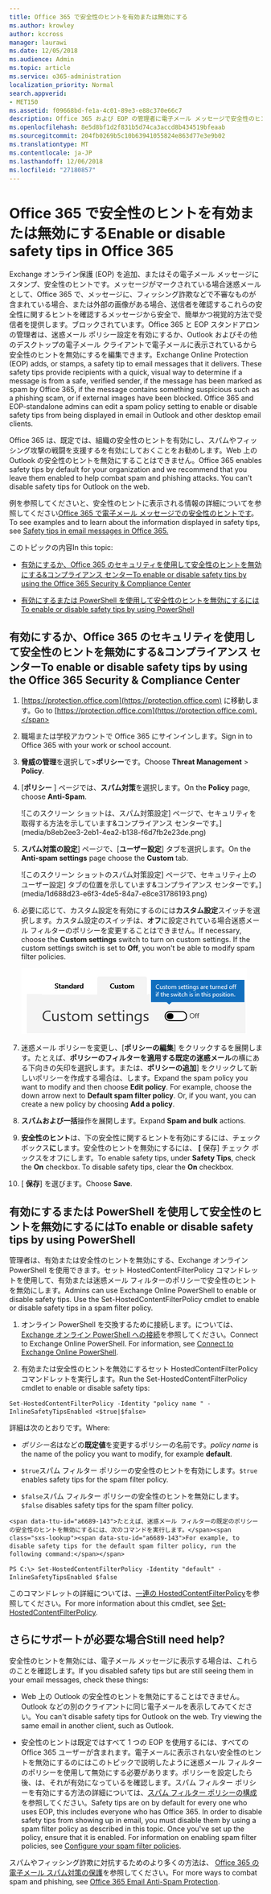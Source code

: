 ```yaml
---
title: Office 365 で安全性のヒントを有効または無効にする
ms.author: krowley
author: kccross
manager: laurawi
ms.date: 12/05/2018
ms.audience: Admin
ms.topic: article
ms.service: o365-administration
localization_priority: Normal
search.appverid:
- MET150
ms.assetid: f09668bd-fe1a-4c01-89e3-e88c370e66c7
description: Office 365 および EOP の管理者に電子メール メッセージで安全性のヒントを無効にする方法を指示します。
ms.openlocfilehash: 8e5d8bf1d2f831b5d74ca3accd8b434519bfeaab
ms.sourcegitcommit: 204fb0269b5c10b63941055824e863d77e3e9b02
ms.translationtype: MT
ms.contentlocale: ja-JP
ms.lasthandoff: 12/06/2018
ms.locfileid: "27180857"
---
```

# <a name="enable-or-disable-safety-tips-in-office-365"></a><span data-ttu-id="a6689-103">Office 365 で安全性のヒントを有効または無効にする</span><span class="sxs-lookup"><span data-stu-id="a6689-103">Enable or disable safety tips in Office 365</span></span>

<span data-ttu-id="a6689-p101">Exchange オンライン保護 (EOP) を追加、またはその電子メール メッセージにスタンプ、安全性のヒントです。メッセージがマークされている場合迷惑メールとして、Office 365 で、メッセージに、フィッシング詐欺などで不審なものが含まれている場合、または外部の画像がある場合、送信者を確認するこれらの安全性に関するヒントを確認するメッセージから安全で、簡単かつ視覚的方法で受信者を提供します。ブロックされています。Office 365 と EOP スタンドアロンの管理者は、迷惑メール ポリシー設定を有効にするか、Outlook およびその他のデスクトップの電子メール クライアントで電子メールに表示されているから安全性のヒントを無効にするを編集できます。</span><span class="sxs-lookup"><span data-stu-id="a6689-p101">Exchange Online Protection (EOP) adds, or stamps, a safety tip to email messages that it delivers. These safety tips provide recipients with a quick, visual way to determine if a message is from a safe, verified sender, if the message has been marked as spam by Office 365, if the message contains something suspicious such as a phishing scam, or if external images have been blocked. Office 365 and EOP-standalone admins can edit a spam policy setting to enable or disable safety tips from being displayed in email in Outlook and other desktop email clients.</span></span> 
  
<span data-ttu-id="a6689-p102">Office 365 は、既定では、組織の安全性のヒントを有効にし、スパムやフィッシング攻撃の戦闘を支援するを有効にしておくことをお勧めします。Web 上の Outlook の安全性のヒントを無効にすることはできません。</span><span class="sxs-lookup"><span data-stu-id="a6689-p102">Office 365 enables safety tips by default for your organization and we recommend that you leave them enabled to help combat spam and phishing attacks. You can't disable safety tips for Outlook on the web.</span></span>
  
<span data-ttu-id="a6689-109">例を参照してくださいと、安全性のヒントに表示される情報の詳細についてを参照してください[Office 365 で電子メール メッセージでの安全性のヒントです](safety-tips-in-office-365.md)。</span><span class="sxs-lookup"><span data-stu-id="a6689-109">To see examples and to learn about the information displayed in safety tips, see [Safety tips in email messages in Office 365.](safety-tips-in-office-365.md)</span></span>
  
<span data-ttu-id="a6689-110">このトピックの内容</span><span class="sxs-lookup"><span data-stu-id="a6689-110">In this topic:</span></span>
  
- [<span data-ttu-id="a6689-111">有効にするか、Office 365 のセキュリティを使用して安全性のヒントを無効にする&amp;コンプライアンス センター</span><span class="sxs-lookup"><span data-stu-id="a6689-111">To enable or disable safety tips by using the Office 365 Security &amp; Compliance Center</span></span>](enable-or-disable-safety-tips.md#SandCCsafetytip)
    
- [<span data-ttu-id="a6689-112">有効にするまたは PowerShell を使用して安全性のヒントを無効にするには</span><span class="sxs-lookup"><span data-stu-id="a6689-112">To enable or disable safety tips by using PowerShell</span></span>](enable-or-disable-safety-tips.md#pshellsafetytip)
    
## <a name="to-enable-or-disable-safety-tips-by-using-the-office-365-security-amp-compliance-center"></a><span data-ttu-id="a6689-113">有効にするか、Office 365 のセキュリティを使用して安全性のヒントを無効にする&amp;コンプライアンス センター</span><span class="sxs-lookup"><span data-stu-id="a6689-113">To enable or disable safety tips by using the Office 365 Security &amp; Compliance Center</span></span>
<span data-ttu-id="a6689-114"><a name="SandCCsafetytip"> </a></span><span class="sxs-lookup"><span data-stu-id="a6689-114"></span></span>

1. <span data-ttu-id="a6689-115">[https://protection.office.com](https://protection.office.com) に移動します。</span><span class="sxs-lookup"><span data-stu-id="a6689-115">Go to [https://protection.office.com](https://protection.office.com).</span></span>
    
2. <span data-ttu-id="a6689-116">職場または学校アカウントで Office 365 にサインインします。</span><span class="sxs-lookup"><span data-stu-id="a6689-116">Sign in to Office 365 with your work or school account.</span></span>
    
3. <span data-ttu-id="a6689-117">**脅威の管理**を選択して\>**ポリシー**です。</span><span class="sxs-lookup"><span data-stu-id="a6689-117">Choose **Threat Management** \> **Policy**.</span></span> 
    
4. <span data-ttu-id="a6689-118">[**ポリシー** ] ページでは、**スパム対策**を選択します。</span><span class="sxs-lookup"><span data-stu-id="a6689-118">On the **Policy** page, choose **Anti-Spam**.</span></span>
    
    ![このスクリーン ショットは、スパム対策設定] ページで、セキュリティを取得する方法を示しています&amp;コンプライアンス センターです。](media/b8eb2ee3-2eb1-4ea2-b138-f6d7fb2e23de.png)
  
5. <span data-ttu-id="a6689-120">**スパム対策の設定**] ページで、[**ユーザー設定**] タブを選択します。</span><span class="sxs-lookup"><span data-stu-id="a6689-120">On the **Anti-spam settings** page choose the **Custom** tab.</span></span> 
    
    ![このスクリーン ショットのスパム対策設定] ページで、セキュリティ上のユーザー設定] タブの位置を示しています&amp;コンプライアンス センターです。](media/1d688d23-e6f3-4de5-84a7-e8ce31786193.png)
  
6. <span data-ttu-id="a6689-p103">必要に応じて、カスタム設定を有効にするのには**カスタム設定**スイッチを選択します。カスタム設定のスイッチは、**オフ**に設定されている場合迷惑メール フィルターのポリシーを変更することはできません。</span><span class="sxs-lookup"><span data-stu-id="a6689-p103">If necessary, choose the **Custom settings** switch to turn on custom settings. If the custom settings switch is set to **Off**, you won't be able to modify spam filter policies.</span></span>
    
    ![このスクリーン ショットは、ポリシーの設定がオフになっている独自のスパム対策フィルターを示しています。](media/94f900ad-b556-4a31-a3ac-acfcd72e71b8.png)
  
7. <span data-ttu-id="a6689-p104">迷惑メール ポリシーを変更し、[**ポリシーの編集**] をクリックするを展開します。たとえば、**ポリシーのフィルターを適用する既定の迷惑メール**の横にある下向きの矢印を選択します。または、**ポリシーの追加**] をクリックして新しいポリシーを作成する場合は、します。</span><span class="sxs-lookup"><span data-stu-id="a6689-p104">Expand the spam policy you want to modify and then choose **Edit policy**. For example, choose the down arrow next to **Default spam filter policy**. Or, if you want, you can create a new policy by choosing **Add a policy**.</span></span>
    
8. <span data-ttu-id="a6689-128">**スパムおよび一括**操作を展開します。</span><span class="sxs-lookup"><span data-stu-id="a6689-128">Expand **Spam and bulk** actions.</span></span> 
    
9. <span data-ttu-id="a6689-p105">**安全性のヒント**は、下の安全性に関するヒントを有効にするには、チェック ボックス**に**します。安全性のヒントを無効にするには、 **[** 保存] チェック ボックスをオフにします。</span><span class="sxs-lookup"><span data-stu-id="a6689-p105">To enable safety tips, under **Safety Tips**, check the **On** checkbox. To disable safety tips, clear the **On** checkbox.</span></span> 
    
10. <span data-ttu-id="a6689-131">[ **保存**] を選びます。</span><span class="sxs-lookup"><span data-stu-id="a6689-131">Choose **Save**.</span></span>
    
## <a name="to-enable-or-disable-safety-tips-by-using-powershell"></a><span data-ttu-id="a6689-132">有効にするまたは PowerShell を使用して安全性のヒントを無効にするには</span><span class="sxs-lookup"><span data-stu-id="a6689-132">To enable or disable safety tips by using PowerShell</span></span>
<span data-ttu-id="a6689-133"><a name="pshellsafetytip"> </a></span><span class="sxs-lookup"><span data-stu-id="a6689-133"></span></span>

<span data-ttu-id="a6689-p106">管理者は、有効または安全性のヒントを無効にする、Exchange オンライン PowerShell を使用できます。セット HostedContentFilterPolicy コマンドレットを使用して、有効または迷惑メール フィルターのポリシーで安全性のヒントを無効にします。</span><span class="sxs-lookup"><span data-stu-id="a6689-p106">Admins can use Exchange Online PowerShell to enable or disable safety tips. Use the Set-HostedContentFilterPolicy cmdlet to enable or disable safety tips in a spam filter policy.</span></span>
  
1. <span data-ttu-id="a6689-p107">オンライン PowerShell を交換するために接続します。については、 [Exchange オンライン PowerShell への接続](http://go.microsoft.com/fwlink/p/?LinkId=396554)を参照してください。</span><span class="sxs-lookup"><span data-stu-id="a6689-p107">Connect to Exchange Online PowerShell. For information, see [Connect to Exchange Online PowerShell](http://go.microsoft.com/fwlink/p/?LinkId=396554).</span></span>
    
2. <span data-ttu-id="a6689-138">有効または安全性のヒントを無効にするセット HostedContentFilterPolicy コマンドレットを実行します。</span><span class="sxs-lookup"><span data-stu-id="a6689-138">Run the Set-HostedContentFilterPolicy cmdlet to enable or disable safety tips:</span></span>
    
  ```
  Set-HostedContentFilterPolicy -Identity "policy name " -InlineSafetyTipsEnabled <$true|$false>
  ```

<span data-ttu-id="a6689-139">詳細は次のとおりです。</span><span class="sxs-lookup"><span data-stu-id="a6689-139">Where:</span></span>
    
  -  <span data-ttu-id="a6689-140">*ポリシー名*はなどの**既定値**を変更するポリシーの名前です。</span><span class="sxs-lookup"><span data-stu-id="a6689-140">*policy name*  is the name of the policy you want to modify, for example **default**.</span></span>
    
  -  <span data-ttu-id="a6689-141">`$true`スパム フィルター ポリシーの安全性のヒントを有効にします。</span><span class="sxs-lookup"><span data-stu-id="a6689-141">`$true` enables safety tips for the spam filter policy.</span></span> 
    
  -  <span data-ttu-id="a6689-142">`$false`スパム フィルター ポリシーの安全性のヒントを無効にします。</span><span class="sxs-lookup"><span data-stu-id="a6689-142">`$false` disables safety tips for the spam filter policy.</span></span> 
    
    <span data-ttu-id="a6689-143">たとえば、迷惑メール フィルターの既定のポリシーの安全性のヒントを無効にするには、次のコマンドを実行します。</span><span class="sxs-lookup"><span data-stu-id="a6689-143">For example, to disable safety tips for the default spam filter policy, run the following command:</span></span>
    
  ```
  PS C:\> Set-HostedContentFilterPolicy -Identity "default" -InlineSafetyTipsEnabled $false
  ```

<span data-ttu-id="a6689-144">このコマンドレットの詳細については、[一連の HostedContentFilterPolicy](https://technet.microsoft.com/library/jj200781.aspx)を参照してください。</span><span class="sxs-lookup"><span data-stu-id="a6689-144">For more information about this cmdlet, see [Set-HostedContentFilterPolicy](https://technet.microsoft.com/library/jj200781.aspx).</span></span>
    
## <a name="still-need-help"></a><span data-ttu-id="a6689-145">さらにサポートが必要な場合</span><span class="sxs-lookup"><span data-stu-id="a6689-145">Still need help?</span></span>
<span data-ttu-id="a6689-146"><a name="pshellsafetytip"> </a></span><span class="sxs-lookup"><span data-stu-id="a6689-146"></span></span>

<span data-ttu-id="a6689-147">安全性のヒントを無効には、電子メール メッセージに表示する場合は、これらのことを確認します。</span><span class="sxs-lookup"><span data-stu-id="a6689-147">If you disabled safety tips but are still seeing them in your email messages, check these things:</span></span>
  
- <span data-ttu-id="a6689-p108">Web 上の Outlook の安全性のヒントを無効にすることはできません。Outlook などの別のクライアントに同じ電子メールを表示してみてください。</span><span class="sxs-lookup"><span data-stu-id="a6689-p108">You can't disable safety tips for Outlook on the web. Try viewing the same email in another client, such as Outlook.</span></span>
    
- <span data-ttu-id="a6689-p109">安全性のヒントは既定ではすべて 1 つの EOP を使用するには、すべての Office 365 ユーザーが含まれます。電子メールに表示されない安全性のヒントを無効にするのにはこのトピックで説明したように迷惑メール フィルターのポリシーを使用して無効にする必要があります。ポリシーを設定したら後、は、それが有効になっているを確認します。スパム フィルター ポリシーを有効にする方法の詳細については、[スパム フィルター ポリシーの構成](https://technet.microsoft.com/library/jj200684.aspx)を参照してください。</span><span class="sxs-lookup"><span data-stu-id="a6689-p109">Safety tips are on by default for every one who uses EOP, this includes everyone who has Office 365. In order to disable safety tips from showing up in email, you must disable them by using a spam filter policy as described in this topic. Once you've set up the policy, ensure that it is enabled. For information on enabling spam filter policies, see [Configure your spam filter policies](https://technet.microsoft.com/library/jj200684.aspx).</span></span>
    
<span data-ttu-id="a6689-154">スパムやフィッシング詐欺に対抗するためのより多くの方法は、 [Office 365 の電子メール スパム対策の保護](anti-spam-protection.md)を参照してください。</span><span class="sxs-lookup"><span data-stu-id="a6689-154">For more ways to combat spam and phishing, see [Office 365 Email Anti-Spam Protection](anti-spam-protection.md).</span></span>
  

